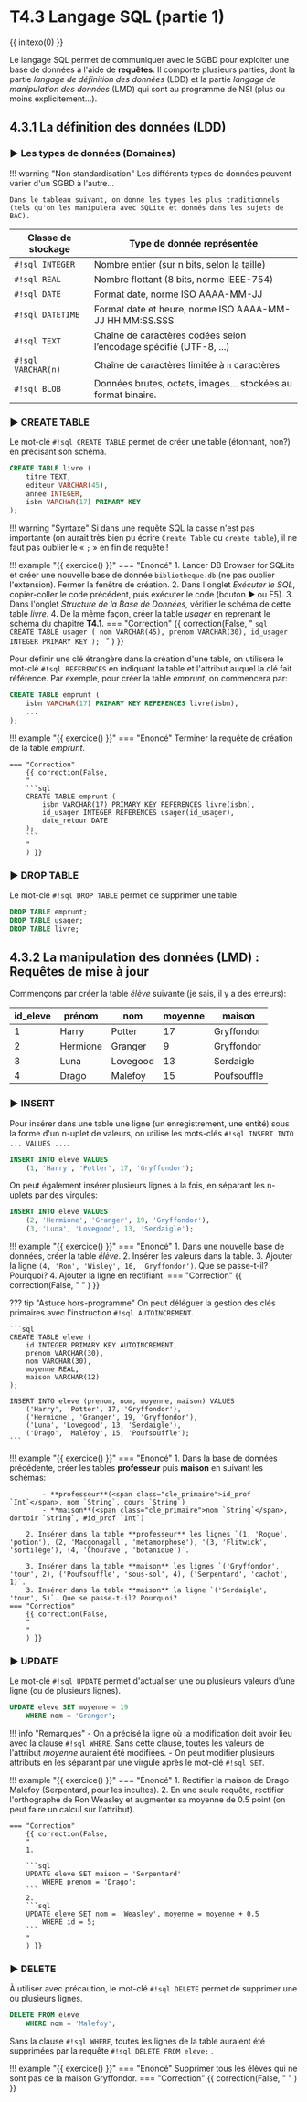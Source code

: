 # T4.3 Langage SQL (partie 1)

{{ initexo(0) }}


Le langage SQL permet de communiquer avec le SGBD pour exploiter une base de données à l'aide de **requêtes**.
Il comporte plusieurs parties, dont la partie *langage de définition des données* (LDD) et la partie *langage de manipulation des données* (LMD) qui sont au programme de NSI (plus ou moins explicitement...).

## 4.3.1 La définition des données (LDD)

### ▶ Les types de données (Domaines)

!!! warning "Non standardisation"
    Les différents types de données peuvent varier d'un SGBD à l'autre... 

    Dans le tableau suivant, on donne les types les plus traditionnels (tels qu'on les manipulera avec SQLite et donnés dans les sujets de BAC).


| Classe de stockage | Type de donnée représentée                                       |
|--------------------|------------------------------------------------------------------|
|`#!sql INTEGER`           |Nombre entier (sur n bits, selon la taille)                       |
|`#!sql REAL`              |Nombre flottant (8 bits, norme IEEE-754)                          |
|`#!sql DATE`              |Format date, norme ISO AAAA-MM-JJ                                 |
|`#!sql DATETIME`          |Format date et heure, norme ISO AAAA-MM-JJ HH:MM:SS.SSS           |
|`#!sql TEXT`              |Chaîne de caractères codées selon l’encodage spécifié (UTF-8, ...)|
|`#!sql VARCHAR(n)`        |Chaîne de caractères limitée à `n` caractères                     |
|`#!sql BLOB`              |Données brutes, octets, images… stockées au format binaire.       |


### ▶ CREATE TABLE

Le mot-clé `#!sql CREATE TABLE` permet de créer une table (étonnant, non?) en précisant son schéma.

```sql title="Exemple de création d'une table"
CREATE TABLE livre (
    titre TEXT,
    editeur VARCHAR(45),
    annee INTEGER,
    isbn VARCHAR(17) PRIMARY KEY
);
```

!!! warning "Syntaxe"
    Si dans une requête SQL la casse n'est pas importante (on aurait très bien pu écrire `Create Table` ou `create table`), il ne faut pas oublier le « `;` » en fin de requête !

!!! example "{{ exercice() }}"
    === "Énoncé" 
        1. Lancer DB Browser for SQLite et créer une nouvelle base de donnée `bibliotheque.db` (ne pas oublier l'extension). Fermer la fenêtre de création.
        2. Dans l'onglet *Exécuter le SQL*, copier-coller le code précédent, puis exécuter le code (bouton ▶ ou F5).
        3. Dans l'onglet *Structure de la Base de Données*, vérifier le schéma de cette table *livre*.
        4. De la même façon, créer la table *usager* en reprenant le schéma du chapitre **T4.1**.
    === "Correction" 
        {{ correction(False, 
        "
        ```sql 
        CREATE TABLE usager (
            nom VARCHAR(45),
            prenom VARCHAR(30),
            id_usager INTEGER PRIMARY KEY
        );
        ```
        "
        ) }}

Pour définir une clé étrangère dans la création d'une table, on utilisera le mot-clé `#!sql REFERENCES` en indiquant la table et l'attribut auquel la clé fait référence. Par exemple, pour créer la table *emprunt*, on commencera par:

```sql 
CREATE TABLE emprunt (
    isbn VARCHAR(17) PRIMARY KEY REFERENCES livre(isbn),
    ...
);
```

!!! example "{{ exercice() }}"
    === "Énoncé" 
        Terminer la requête de création de la table *emprunt*.

    === "Correction" 
        {{ correction(False, 
        "
        ```sql 
        CREATE TABLE emprunt (
            isbn VARCHAR(17) PRIMARY KEY REFERENCES livre(isbn),
            id_usager INTEGER REFERENCES usager(id_usager),
            date_retour DATE
        );
        ```
        "
        ) }}

### ▶ DROP TABLE

Le mot-clé `#!sql DROP TABLE` permet de supprimer une table.

```sql title="Script SQL pour effacer la base de données"
DROP TABLE emprunt;
DROP TABLE usager;
DROP TABLE livre;
```

## 4.3.2 La manipulation des données (LMD) : Requêtes de mise à jour

Commençons par créer la table *élève* suivante (je sais, il y a des erreurs):

| id_eleve | prénom | nom | moyenne | maison |
|-|-|-|-|-|
|1| Harry | Potter | 17 | Gryffondor |
|2| Hermione | Granger | 9 | Gryffondor |
|3| Luna | Lovegood | 13 | Serdaigle |
|4| Drago | Malefoy | 15 | Poufsouffle |

### ▶ INSERT

Pour insérer dans une table une ligne (un enregistrement, une entité) sous la forme d'un n-uplet de valeurs, on utilise les mots-clés `#!sql INSERT INTO ... VALUES ...`.

```sql title="Exemple d'insertion dans une table"
INSERT INTO eleve VALUES
    (1, 'Harry', 'Potter', 17, 'Gryffondor');
```

On peut également insérer plusieurs lignes à la fois, en séparant les n-uplets par des virgules:

```sql title="Exemple d'insertion multiple dans une table"
INSERT INTO eleve VALUES
    (2, 'Hermione', 'Granger', 19, 'Gryffondor'),
    (3, 'Luna', 'Lovegood', 13, 'Serdaigle');
```
!!! example "{{ exercice() }}"
    === "Énoncé" 
        1. Dans une nouvelle base de données, créer la table *élève*.
        2. Insérer les valeurs dans la table.
        3. Ajouter la ligne `(4, 'Ron', 'Wisley', 16, 'Gryffondor')`. Que se passe-t-il? Pourquoi?
        4. Ajouter la ligne en rectifiant.
    === "Correction" 
        {{ correction(False, 
        "
        "
        ) }}

??? tip "Astuce hors-programme"
    On peut déléguer la gestion des clés primaires avec l'instruction `#!sql AUTOINCREMENT`.

    ```sql 
    CREATE TABLE eleve (
        id INTEGER PRIMARY KEY AUTOINCREMENT,
        prenom VARCHAR(30),
        nom VARCHAR(30),
        moyenne REAL,
        maison VARCHAR(12)
    );

    INSERT INTO eleve (prenom, nom, moyenne, maison) VALUES
        ('Harry', 'Potter', 17, 'Gryffondor'),
        ('Hermione', 'Granger', 19, 'Gryffondor'),
        ('Luna', 'Lovegood', 13, 'Serdaigle'),
        ('Drago', 'Malefoy', 15, 'Poufsouffle');
    ```


!!! example "{{ exercice() }}"
    === "Énoncé" 
        1. Dans la base de données précédente, créer les tables **professeur** puis **maison** en suivant les schémas:

            - **professeur**(<span class="cle_primaire">id_prof `Int`</span>, nom `String`, cours `String`)
            - **maison**(<span class="cle_primaire">nom `String`</span>, dortoir `String`, #id_prof `Int`)

        2. Insérer dans la table **professeur** les lignes `(1, 'Rogue', 'potion'), (2, 'Macgonagall', 'métamorphose'), '(3, 'Flitwick', 'sortilège'), (4, 'Chourave', 'botanique')`.

        3. Insérer dans la table **maison** les lignes `('Gryffondor', 'tour', 2), ('Poufsouffle', 'sous-sol', 4), ('Serpentard', 'cachot', 1)`.
        3. Insérer dans la table **maison** la ligne `('Serdaigle', 'tour', 5)`. Que se passe-t-il? Pourquoi?
    === "Correction" 
        {{ correction(False, 
        "
        "
        ) }}

### ▶ UPDATE

Le mot-clé `#!sql UPDATE` permet d'actualiser une ou plusieurs valeurs d'une ligne (ou de plusieurs lignes).

```sql title="Exemple de modification d'une valeur"
UPDATE eleve SET moyenne = 19
    WHERE nom = 'Granger';
```

!!! info "Remarques"
    - On a précisé la ligne où la modification doit avoir lieu avec la clause `#!sql WHERE`. Sans cette clause, toutes les valeurs de l'attribut *moyenne* auraient été modifiées.
    - On peut modifier plusieurs attributs en les séparant par une virgule après le mot-clé `#!sql SET`.

!!! example "{{ exercice() }}"
    === "Énoncé" 
        1. Rectifier la maison de Drago Malefoy (Serpentard, pour les incultes).
        2. En une seule requête, rectifier l'orthographe de Ron Weasley et augmenter sa moyenne de 0.5 point (on peut faire un calcul sur l'attribut).

    === "Correction" 
        {{ correction(False, 
        "
        1.
        
        ```sql
        UPDATE eleve SET maison = 'Serpentard'
            WHERE prenom = 'Drago';
        ```
        2.
        ```sql
        UPDATE eleve SET nom = 'Weasley', moyenne = moyenne + 0.5
            WHERE id = 5;
        ```
        "
        ) }}


### ▶ DELETE

À utiliser avec précaution, le mot-clé `#!sql DELETE` permet de supprimer une ou plusieurs lignes.

```sql title="Exemple de suppression d'une ligne"
DELETE FROM eleve
    WHERE nom = 'Malefoy';
```

Sans la clause `#!sql WHERE`, toutes les lignes de la table auraient été supprimées par la requête `#!sql DELETE FROM eleve;` .

!!! example "{{ exercice() }}"
    === "Énoncé" 
        Supprimer tous les élèves qui ne sont pas de la maison Gryffondor.
    === "Correction" 
        {{ correction(False, 
        "
        "
        ) }}


